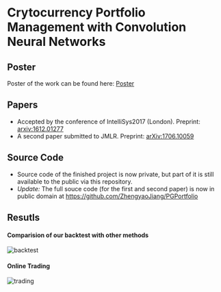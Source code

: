 # Crytocurrency Portfolio Management with Convolution Neural Networks
## Poster
Poster of the work can be found here: [Poster](https://github.com/kumkee/SURF2016/blob/master/poster.pdf)
## Papers
* Accepted by the conference of IntelliSys2017 (London). Preprint: [arxiv:1612.01277](http://arxiv.org/abs/1612.01277)
* A second paper submitted to JMLR. Preprint: [	arXiv:1706.10059](https://arxiv.org/abs/1706.10059)
## Source Code
* Source code of the finished project is now private, but part of it is still available to the public via this repository.
* *Update:* The full souce code (for the first and second paper) is now in public domain at https://github.com/ZhengyaoJiang/PGPortfolio
## Resutls
#### Comparision of our backtest with other methods
![backtest](https://raw.githubusercontent.com/kumkee/SURF2016/328403c68c7d2c290aaecdad1a4c413a6fa3b7d6/images/back-test.png)
#### Online Trading
![trading](https://raw.githubusercontent.com/kumkee/SURF2016/386d4adbe7b963d28d4dca247a31e812afa2b0a5/images/ol-trading.png)
